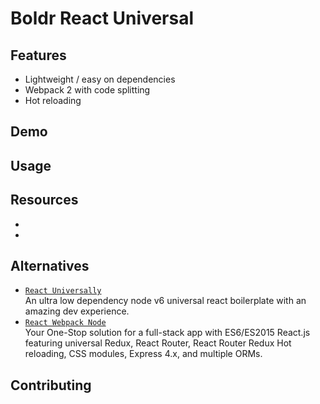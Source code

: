 # Boldr React Universal

## Features
- Lightweight / easy on dependencies
- Webpack 2 with code splitting
- Hot reloading


## Demo

## Usage

## Resources
-
-

## Alternatives
- [`React Universally`](https://github.com/ctrlplusb/react-universally)  
An ultra low dependency node v6 universal react boilerplate with an amazing dev experience.
- [`React Webpack Node`](https://github.com/choonkending/react-webpack-node)  
Your One-Stop solution for a full-stack app with ES6/ES2015 React.js featuring universal Redux, React Router, React Router Redux Hot reloading, CSS modules, Express 4.x, and multiple ORMs.


## Contributing
